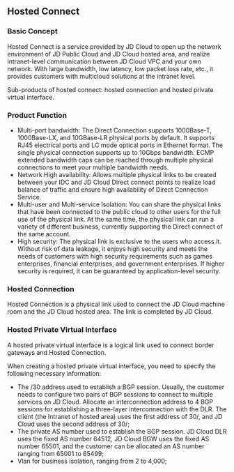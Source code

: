 ## **Hosted Connect**

### **Basic Concept**

Hosted Connect is a service provided by JD Cloud to open up the network environment of JD Public Cloud and JD Cloud hosted area, and realize intranet-level communication between JD Cloud VPC and your own network. With large bandwidth, low latency, low packet loss rate, etc., it provides customers with multicloud solutions at the intranet level.

Sub-products of hosted connect: hosted connection and hosted private virtual interface.



### **Product Function**

- Multi-port bandwidth: The Direct Connection supports 1000Base-T, 1000Base-LX, and 10GBase-LR physical ports by default. It supports RJ45 electrical ports and LC mode optical ports in Ethernet format. The single physical connection supports up to 10Gbps bandwidth. ECMP extended bandwidth caps can be reached through multiple physical connections to meet your multiple bandwidth needs.
- Network High availability: Allows multiple physical links to be created between your IDC and JD Cloud Direct connect points to realize load balance of traffic and ensure high availability of Direct Connection Service.
- Multi-user and Multi-service Isolation: You can share the physical links that have been connected to the public cloud to other users for the full use of the physical link. At the same time, the physical link can run a variety of different business, currently supporting the Direct connect of the same account.
- High security: The physical link is exclusive to the users who access it. Without risk of data leakage, it enjoys high security and meets the needs of customers with high security requirements such as games enterprises, financial enterprises, and government enterprises. If higher security is required, it can be guaranteed by application-level security.



### **Hosted Connection**

Hosted Connection is a physical link used to connect the JD Cloud machine room and the JD Cloud hosted area. The link is completed by JD Cloud.



### Hosted Private Virtual Interface

A hosted private virtual interface is a logical link used to connect border gateways and Hosted Connection.

When creating a hosted private virtual interface, you need to specify the following necessary information:

- The /30 address used to establish a BGP session. Usually, the customer needs to configure two pairs of BGP sessions to connect to multiple services on JD Cloud. Allocate an interconnection address to 4 BGP sessions for establishing a three-layer interconnection with the DLR. The client (the Intranet of hosted area) uses the first address of 30/, and JD Cloud uses the second address of 30/;
- The private AS number used to establish the BGP session. JD Cloud DLR uses the fixed AS number 64512, JD Cloud BGW uses the fixed AS number 65501, and the customer can be allocated an AS number ranging from 65001 to 65499;
- Vlan for business isolation, ranging from 2 to 4,000;

 